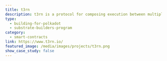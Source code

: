 ```yaml
---
title: t3rn
description: t3rn is a protocol for composing execution between multiple blockchains.
type:
  - building-for-polkadot
  - substrate-builders-program
category:
  - smart-contracts
link: https://www.t3rn.io/
featured_image: /media/images/projects/t3rn.png
show_case_study: false
---
```


